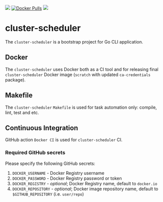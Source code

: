 [![](https://github.com/doitintl/cluster-scheduler/workflows/Docker%20Image%20CI/badge.svg)](https://github.com/doitintl/cluster-scheduler/actions?query=workflow%3A"Docker+Image+CI") [![Docker Pulls](https://img.shields.io/docker/pulls/doitintl/cluster-scheduler.svg?style=popout)](https://hub.docker.com/r/doitintl/cluster-scheduler) [![](https://images.microbadger.com/badges/image/doitintl/cluster-scheduler.svg)](https://microbadger.com/images/doitintl/cluster-scheduler "Get your own image badge on microbadger.com")

# cluster-scheduler

The `cluster-scheduler` is a bootstrap project for Go CLI application.

## Docker

The `cluster-scheduler` uses Docker both as a CI tool and for releasing final `cluster-scheduler` Docker image (`scratch` with updated `ca-credentials` package).

## Makefile

The `cluster-scheduler` `Makefile` is used for task automation only: compile, lint, test and etc.

## Continuous Integration

GitHub action `Docker CI` is used for `cluster-scheduler` CI.

### Required GitHub secrets

Please specify the following GitHub secrets:

1. `DOCKER_USERNAME` - Docker Registry username
2. `DOCKER_PASSWORD` - Docker Registry password or token
3. `DOCKER_REGISTRY` - _optional_; Docker Registry name, default to `docker.io`
4. `DOCKER_REPOSITORY` - _optional_; Docker image repository name, default to `$GITHUB_REPOSITORY` (i.e. `user/repo`)
